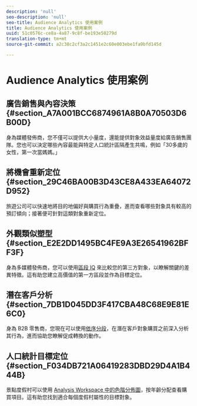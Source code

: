 ```yaml
---
description: 'null'
seo-description: 'null'
seo-title: Audience Analytics 使用案例
title: Audience Analytics 使用案例
uuid: 51c0576c-ce8a-4a87-9c8f-be193e50279d
translation-type: tm+mt
source-git-commit: a2c38c2cf3a2c1451e2c60e003ebe1fa9bfd145d

---
```



# Audience Analytics 使用案例

## 廣告銷售與內容決策 {#section_A7A001BCC6874961A8B0A70503D6B00D}

身為媒體發佈商，您不僅可以提供大小量度，還能提供對象效益量度給廣告銷售團隊。您也可以決定哪些內容最能與特定人口統計區隔產生共鳴，例如「30多歲的女性，第一次當媽媽。」

## 將機會重新定位 {#section_29C46BA00B3D43CE8A433EA64072D952}

旅遊公司可以快速地將目的地偏好與購買行為重疊，進而查看哪些對象具有較高的預訂傾向；接著便可針對這類對象重新定位。

## 外觀類似塑型 {#section_E2E2DD1495BC4FE9A3E26541962BFF3F}

身為多媒體發佈商，您可以使用[區段 IQ](https://marketing.adobe.com/resources/help/en_US/analytics/analysis-workspace/segment-comparison.html) 來比較您的第三方對象，以瞭解關鍵的差異特徵。這有助您建立高價值的第一方區段並作為目標定位。

## 潛在客戶分析 {#section_7DB1D045DD3F417CBA48C68E9E81E6C0}

身為 B2B 零售商，您現在可以使用[依序分段](https://marketing.adobe.com/resources/help/en_US/analytics/segment/sequence-filters.html)，在潛在客戶對象購買之前深入分析其行為，進而協助您瞭解促成轉換的動作。

## 人口統計目標定位 {#section_F034DB721A06419283DBD29D4A1B444B}

景點度假村可以使用 [Analysis Workspace 中的色階分佈圖](https://marketing.adobe.com/resources/help/en_US/analytics/analysis-workspace/histogram.html)，按年齡分配查看購買項目。這有助您找到適合每個度假村屬性的目標對象。
